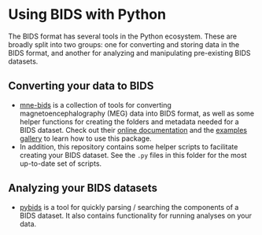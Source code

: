 # Using BIDS with Python

The BIDS format has several tools in the Python ecosystem. These are broadly
split into two groups: one for converting and storing data in the BIDS format,
and another for analyzing and manipulating pre-existing BIDS datasets.

## Converting your data to BIDS

* [mne-bids](https://github.com/mne-tools/mne-bids) is a collection
  of tools for converting magnetoencephalography (MEG) data into BIDS format, as well as some
  helper functions for creating the folders and metadata needed for a BIDS
  dataset. Check out their [online documentation](http://mne-tools.github.io/mne-bids/)
  and the [examples gallery](https://mne-tools.github.io/mne-bids/auto_examples/index.html)
  to learn how to use this package.
* In addition, this repository contains some helper scripts to facilitate creating your
  BIDS dataset. See the `.py` files in this folder for the most up-to-date set of scripts.

## Analyzing your BIDS datasets

* [pybids](https://github.com/INCF/pybids) is a tool for quickly parsing / searching
  the components of a BIDS dataset. It also contains functionality for running analyses
  on your data.
